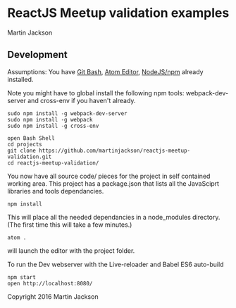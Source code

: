 # ReactJS Meetup validation examples
Martin Jackson

## Development

Assumptions: You have [Git Bash](https://git-scm.com/), [Atom Editor](https://atom.io/), [NodeJS/npm](https://nodejs.org/en/) already installed.

Note you might have to global install the following npm tools: webpack-dev-server and cross-env if you haven't already.
```
sudo npm install -g webpack-dev-server
sudo npm install -g webpack
sudo npm install -g cross-env
```

```
open Bash Shell
cd projects
git clone https://github.com/martinjackson/reactjs-meetup-validation.git
cd reactjs-meetup-validation/
```
You now have all source code/ pieces for the project in self contained working area.
This project has a package.json that lists all the JavaSciprt libraries and tools dependancies.

```
npm install
```
This will place all the needed dependancies in a node_modules directory.
(The first time this will take a few minutes.)

```
atom .
```
will launch the editor with the project folder.

To run the Dev webserver with the Live-reloader and Babel ES6 auto-build

```
npm start
open http://localhost:8080/
```


Copyright 2016 Martin Jackson
